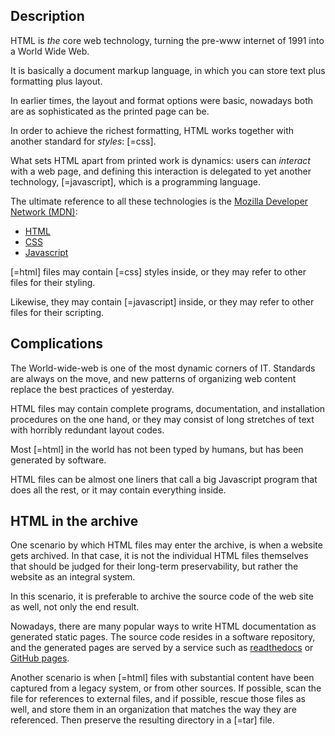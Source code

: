## Description

HTML
is *the* core web technology, turning the pre-www internet of 1991 into a World Wide Web.

It is basically a document markup language, in which you can store
text plus formatting plus layout.

In earlier times, the layout and format options were basic,
nowadays both are as sophisticated as the printed page can be.

In order to achieve the richest formatting, HTML works together with another
standard for *styles*:
[=css].

What sets HTML apart from printed work is dynamics: users can *interact* with a
web page, and defining this interaction is delegated to yet another technology,
[=javascript], which is a programming language.

The ultimate reference to all these technologies is the
[Mozilla Developer Network (MDN)]({{mdn}}):

*   [HTML]({{mdn}}/docs/Web/HTML)
*   [CSS]({{mdn}}/docs/Web/CSS)
*   [Javascript]({{mdn}}/docs/Web/JavaScript)

[=html] files may contain [=css] styles inside, or they may refer to other files for
their styling.

Likewise, they may contain [=javascript] inside, or they may refer to other files
for their scripting.

## Complications

The World-wide-web is one of the most dynamic corners of IT. Standards are
always on the move, and new patterns of organizing web content replace the best
practices of yesterday.

HTML files may contain complete programs, documentation, and installation
procedures on the one hand, or they may consist of long stretches of text with
horribly redundant layout codes.

Most [=html] in the world has not been typed by humans, but has been generated by
software.

HTML files can be almost one liners that call a big Javascript program that does
all the rest, or it may contain everything inside.

## HTML in the archive

One scenario by which HTML files may enter the archive, is when a website gets
archived. In that case, it is not the individual HTML files themselves that
should be judged for their long-term preservability, but rather the website as
an integral system.

In this scenario, it is preferable to archive the source code of the web site as
well, not only the end result.

Nowadays, there are many popular ways to write HTML documentation as generated
static pages. The source code resides in a software repository, and the
generated pages are served by a service such as [readthedocs]({{readthedocs}})
or [GitHub pages]({{ghpages}}).

Another scenario is when [=html] files with substantial content have been captured
from a legacy system, or from other sources.
If possible, scan the file for references to external files, and if possible,
rescue those files as well, and store them in an organization that matches
the way they are referenced. Then preserve the resulting directory in a
[=tar] file.
